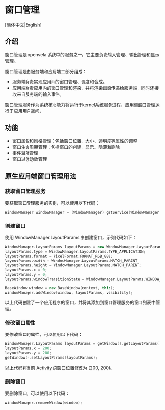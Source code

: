 # 窗口管理

[简体中文|[English](./README.md)]

## 介绍
窗口管理是 openvela 系统中的服务之一，它主要负责输入管理、输出管理和显示管理。

窗口管理是由服务端和应用端二部分组成：
- 服务端负责实现应用间的窗口管理、调度和合成。
- 应用端负责应用内的窗口管理和渲染，并将渲染画面传递给服务端，同时还接收来自服务端的输入事件。

窗口管理服务作为系统核心能力将运行于kernel系统服务进程，应用侧窗口管理运行于应用用户空间。

## 功能
- 窗口属性和风格管理：包括窗口位置、大小、透明度等属性的调整
- 窗口生命周期管理：包括窗口的创建、显示、隐藏和删除
- 事件监听管理
- 窗口过渡动效管理

## 原生应用端窗口管理用法

### 获取窗口管理服务

要获取窗口管理服务的实例，可以使用以下代码：

```c++
WindowManager windowManager = (WindowManager) getService(WindowManager::name());
```

### 创建窗口

使用 WindowManager.LayoutParams 来创建窗口，示例代码如下：

```c++
WindowManager.LayoutParams layoutParams = new WindowManager.LayoutParams();
layoutParams.type = WindowManager.LayoutParams.TYPE_APPLICATION;
layoutParams.format = PixelFormat.FORMAT_RGB_888;
layoutParams.width = WindowManager.LayoutParams.MATCH_PARENT;
layoutParams.height = WindowManager.LayoutParams.MATCH_PARENT;
layoutParams.x = 0;
layoutParams.y = 0;
layoutParams.windowTransitionState = WindowManager.LayoutParams.WINDOW_TRANSITION_ENABLE;

BaseWindow window = new BaseWindow(context, this);
windowManager.addWindow(window, layoutParams, visibility);
```

以上代码创建了一个应用程序的窗口，并将其添加到窗口管理服务的窗口列表中管理。

### 修改窗口属性

要修改窗口的属性，可以使用以下代码：

```c++
WindowManager.LayoutParams layoutParams = getWindow().getLayoutParams();
layoutParams.x = 200;
layoutParams.y = 200;
getWindow().setLayoutParams(layoutParams);
```

以上代码将当前 Activity 的窗口位置修改为 (200, 200)。

### 删除窗口

要删除窗口，可以使用以下代码：

```c++
windowManager.removeWindow(window);
```

